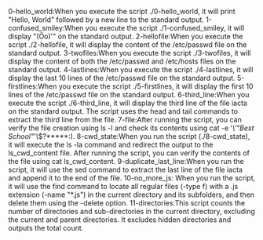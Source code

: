 0-hello_world:When you execute the script ./0-hello_world, it will print "Hello, World" followed by a new line to the standard output.
1-confused_smiley:When you execute the script ./1-confused_smiley, it will display "(Ôo)'" on the standard output.
 2-hellofile:When you execute the script ./2-hellofile, it will display the content of the /etc/passwd file on the standard output.
 3-twofiles:When you execute the script ./3-twofiles, it will display the content of both the /etc/passwd and /etc/hosts files on the standard output.
 4-lastlines:When you execute the script ./4-lastlines, it will display the last 10 lines of the /etc/passwd file on the standard output.
 5-firstlines:When you execute the script ./5-firstlines, it will display the first 10 lines of the /etc/passwd file on the standard output.
6-third_line:When you execute the script ./6-third_line, it will display the third line of the file iacta on the standard output. The script uses the head and tail commands to extract the third line from the file.
 7-file:After running the script, you can verify the file creation using ls -l and check its contents using cat -e '*\\'"Best School"\'\\*$\?\*\*\*\*\*:).
8-cwd_state:When you run the script (./8-cwd_state), it will execute the ls -la command and redirect the output to the ls_cwd_content file. After running the script, you can verify the contents of the file using cat ls_cwd_content.
9-duplicate_last_line:When you run the script, it will use the sed command to extract the last line of the file iacta and append it to the end of the file.
10-no_more_js: When you run the script, it will use the find command to locate all regular files (-type f) with a .js extension (-name "*.js") in the current directory and its subfolders, and then delete them using the -delete option.
11-directories:This script counts the number of directories and sub-directories in the current directory, excluding the current and parent directories. It excludes hidden directories and outputs the total count.
